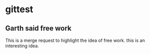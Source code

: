 # gittest

## Garth said free work

This is a merge request to highlight the idea of free work. this is an interesting idea. 